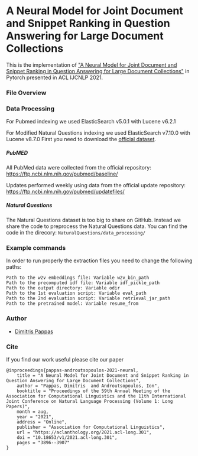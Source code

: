 
# A Neural Model for Joint Document and Snippet Ranking in Question Answering for Large Document Collections

This is the implementation of ["A Neural Model for Joint Document and Snippet Ranking in Question Answering for Large Document Collections"](http://google.com) in Pytorch presented in ACL IJCNLP 2021.

### File Overview

### Data Processing

For Pubmed indexing we used ElasticSearch v5.0.1 with Lucene v6.2.1 

For Modified Natural Questions indexing we used ElasticSearch v7.10.0 with Lucene v8.7.0
First you need to download the [official dataset](https://ai.google.com/research/NaturalQuestions/download).
 
##### PubMED 

All PubMed data were collected from the official repository:
https://ftp.ncbi.nlm.nih.gov/pubmed/baseline/ 

Updates performed weekly using data from the official update repository:
https://ftp.ncbi.nlm.nih.gov/pubmed/updatefiles/


##### Natural Questions

The Natural Questions dataset is too big to share on GitHub. 
Instead we share the code to preprocess the Natural Questions data.
You can find the code in the direcory: `NaturalQuestions/data_processing/` 

### Example commands 

In order to run properly the extraction files you need to change the following paths:
```
Path to the w2v embeddings file: Variable w2v_bin_path
Path to the precomputed idf file: Variable idf_pickle_path
Path to the output directory: Variable odir
Path to the 1st evaluation script: Variable eval_path
Path to the 2nd evaluation script: Variable retrieval_jar_path
Path to the pretrained model: Variable resume_from
```


### Author

* [Dimitris Pappas](dpappas@aueb.gr)

### Cite

If you find our work useful please cite our paper

```
@inproceedings{pappas-androutsopoulos-2021-neural,
    title = "A Neural Model for Joint Document and Snippet Ranking in Question Answering for Large Document Collections",
    author = "Pappas, Dimitris  and Androutsopoulos, Ion",
    booktitle = "Proceedings of the 59th Annual Meeting of the Association for Computational Linguistics and the 11th International Joint Conference on Natural Language Processing (Volume 1: Long Papers)",
    month = aug,
    year = "2021",
    address = "Online",
    publisher = "Association for Computational Linguistics",
    url = "https://aclanthology.org/2021.acl-long.301",
    doi = "10.18653/v1/2021.acl-long.301",
    pages = "3896--3907"
}
```


